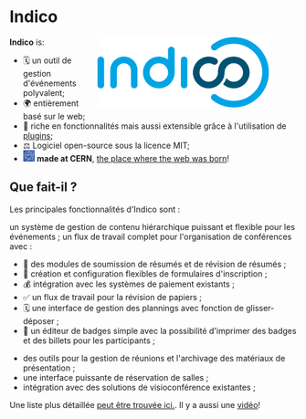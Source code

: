 # Indico 

<img src="https://github.com/indico/indico/raw/master/indico/web/static/images/logo_indico.png"
     align="right"
     width="300"
     style="width: 300px; float: right; margin-right: 50px;">

**Indico** is:
 * 🗓 un outil de gestion d'événements polyvalent;
 * 🌍 entièrement basé sur le web;
 * 🧩 riche en fonctionnalités mais aussi extensible grâce à l'utilisation de [plugins](https://docs.getindico.io/en/stable/plugins/);
 * ⚖️ Logiciel open-source sous la licence MIT;
 * <img src="https://raw.githubusercontent.com/indico/assets/master/cern_badge.png" width="20"> **made at CERN**, [the place where the web was born](https://home.cern/science/computing/birth-web)!

## Que fait-il ?
Les principales fonctionnalités d'Indico sont :

un système de gestion de contenu hiérarchique puissant et flexible pour les événements ;
un flux de travail complet pour l'organisation de conférences avec :
 * 📢 des modules de soumission de résumés et de révision de résumés ;
 * 📝 création et configuration flexibles de formulaires d'inscription ;
 * 💰 intégration avec les systèmes de paiement existants ;
 * ✅ un flux de travail pour la révision de papiers ;
 * 🗓 une interface de gestion des plannings avec fonction de glisser-déposer ;
 * 🎫 un éditeur de badges simple avec la possibilité d'imprimer des badges et des billets pour les participants ;
- des outils pour la gestion de réunions et l'archivage des matériaux de présentation ;
- une interface puissante de réservation de salles ;
- intégration avec des solutions de visioconférence existantes ;

Une liste plus détaillée [peut être trouvée ici.](https://getindico.io/features/). Il y a aussi une [vidéo](https://www.youtube.com/watch?v=yo8rgg9dOcc)!
